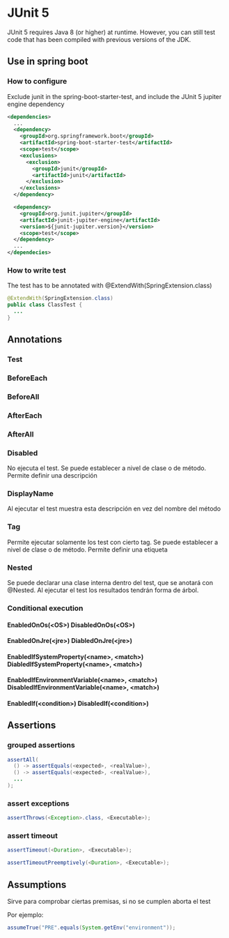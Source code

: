 # JUnit 5

JUnit 5 requires Java 8 (or higher) at runtime. However, you can still test code that has been compiled with previous versions of the JDK.

## Use in spring boot

### How to configure

Exclude junit in the spring-boot-starter-test, and include the JUnit 5 jupiter engine dependency

```xml
<dependencies>
  ...
  <dependency>
    <groupId>org.springframework.boot</groupId>
    <artifactId>spring-boot-starter-test</artifactId>
    <scope>test</scope>
    <exclusions>
      <exclusion>
        <groupId>junit</groupId>
        <artifactId>junit</artifactId>
      </exclusion>
    </exclusions>
  </dependency>

  <dependency>
    <groupId>org.junit.jupiter</groupId>
    <artifactId>junit-jupiter-engine</artifactId>
    <version>${junit-jupiter.version}</version>
    <scope>test</scope>
  </dependency>
  ...
</dependecies>
```

### How to write test

The test has to be annotated with @ExtendWith(SpringExtension.class)

```java
@ExtendWith(SpringExtension.class)
public class ClassTest {
  ...
}
```

## Annotations

### Test

### BeforeEach

### BeforeAll

### AfterEach

### AfterAll

### Disabled

No ejecuta el test. Se puede establecer a nivel de clase o de método. Permite definir una descripción

### DisplayName

Al ejecutar el test muestra esta descripción en vez del nombre del método

### Tag
Permite ejecutar solamente los test con cierto tag. Se puede establecer a nivel de clase o de método. Permite definir una etiqueta

### Nested
Se puede declarar una clase interna dentro del test, que se anotará con @Nested. Al ejecutar el test los resultados tendrán forma de árbol.

### Conditional execution

#### EnabledOnOs(&lt;OS>) DisabledOnOs(&lt;OS>)

#### EnabledOnJre(&lt;jre>) DiabledOnJre(&lt;jre>)

#### EnabledIfSystemProperty(&lt;name>, &lt;match>) DiabledIfSystemProperty(&lt;name>, &lt;match>)
  
#### EnabledIfEnvironmentVariable(&lt;name>, &lt;match>) DisabledIfEnvironmentVariable(&lt;name>, &lt;match>)

#### EnabledIf(&lt;condition>) DisabledIf(&lt;condition>)
  
  
## Assertions

### grouped assertions

```java
assertAll(
  () -> assertEquals(<expected>, <realValue>),
  () -> assertEquals(<expected>, <realValue>),
  ...
);
```

### assert exceptions

```java
assertThrows(<Exception>.class, <Executable>);
```

### assert timeout
```java
assertTimeout(<Duration>, <Executable>);

assertTimeoutPreemptively(<Duration>, <Executable>);
```

## Assumptions

Sirve para comprobar ciertas premisas, si no se cumplen aborta el test

Por ejemplo:
```java
assumeTrue("PRE".equals(System.getEnv("environment"));
```
